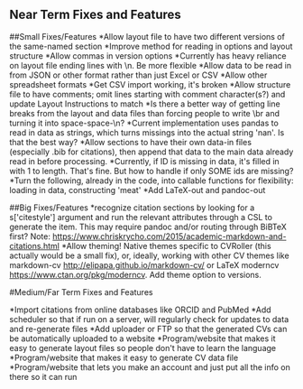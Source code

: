 Near Term Fixes and Features
----------------------------

##Small Fixes/Features
*Allow layout file to have two different versions of the same-named section
*Improve method for reading in options and layout structure
*Allow commas in version options
*Currently has heavy reliance on layout file ending lines with \n. Be more flexible
*Allow data to be read in from JSON or other format rather than just Excel or CSV
*Allow other spreadsheet formats
*Get CSV import working, it's broken
*Allow structure file to have comments; omit lines starting with comment character(s?) and update Layout Instructions to match
*Is there a better way of getting line breaks from the layout and data files than forcing people to write \br and turning it into space-space-\n?
*Current implementation uses pandas to read in data as strings, which turns missings into the actual string 'nan'. Is that the best way?
*Allow sections to have their own data-in files (especially .bib for citations), then append that data to the main data already read in before processing.
*Currently, if ID is missing in data, it's filled in with 1 to length. That's fine. But how to handle if only SOME ids are missing?
*Turn the following, already in the code, into callable functions for flexibility: loading in data, constructing 'meat'
*Add LaTeX-out and pandoc-out

##Big Fixes/Features
*recognize citation sections by looking for a s['citestyle'] argument and run the relevant attributes through a CSL to generate the item. This may require pandoc and/or routing through BiBTeX first? Note: https://www.chriskrycho.com/2015/academic-markdown-and-citations.html
*Allow theming! Native themes specific to CVRoller (this actually would be a small fix), or, ideally, working with other CV themes like markdown-cv http://elipapa.github.io/markdown-cv/ or LaTeX moderncv https://www.ctan.org/pkg/moderncv. Add theme option to versions.

#Medium/Far Term Fixes and Features

*Import citations from online databases like ORCID and PubMed
*Add scheduler so that if run on a server, will regularly check for updates to data and re-generate files
*Add uploader or FTP so that the generated CVs can be automatically uploaded to a website
*Program/website that makes it easy to generate layout files so people don't have to learn the language
*Program/website that makes it easy to generate CV data file
*Program/website that lets you make an account and just put all the info on there so it can run
